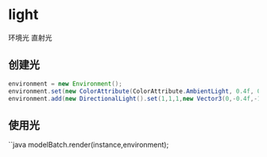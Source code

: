 # light

环境光   直射光

## 创建光

```java
environment = new Environment();
environment.set(new ColorAttribute(ColorAttribute.AmbientLight, 0.4f, 0.4f, 0.4f, 1f));
environment.add(new DirectionalLight().set(1,1,1,new Vector3(0,-0.4f,-1)));
```

## 使用光

``java
modelBatch.render(instance,environment);
```